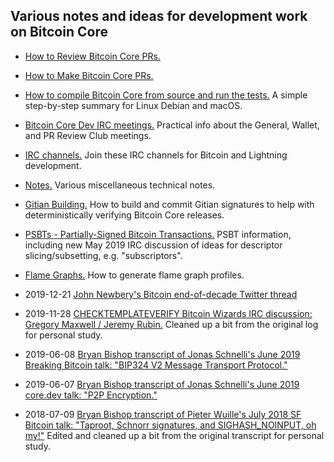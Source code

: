 ## Various notes and ideas for development work on Bitcoin Core

- [How to Review Bitcoin Core PRs.](how-to-review-bitcoin-core-prs.md)

- [How to Make Bitcoin Core PRs.](how-to-make-bitcoin-core-prs.md)

- [How to compile Bitcoin Core from source and run the
  tests.](how-to-compile-bitcoin-core-from-source-on-linux-and-macOS.md) A
  simple step-by-step summary for Linux Debian and macOS.

- [Bitcoin Core Dev IRC meetings.](bitcoin-core-dev-irc-meetings.txt) Practical
  info about the General, Wallet, and PR Review Club meetings.

- [IRC channels.](irc-channels.txt) Join these IRC channels for Bitcoin and
  Lightning development.

- [Notes.](notes.txt) Various miscellaneous technical notes.

- [Gitian Building.](gitian-building.md) How to build and commit Gitian
  signatures to help with deterministically verifying Bitcoin Core releases.

- [PSBTs - Partially-Signed Bitcoin Transactions.](psbts.txt) PSBT information,
  including new May 2019 IRC discussion of ideas for descriptor
  slicing/subsetting, e.g. "subscriptors".

- [Flame Graphs.](flame-graphs.md) How to generate flame graph profiles.

- 2019-12-21 [John Newbery's Bitcoin end-of-decade Twitter
  thread](2019-12-21-john-newbery-bitcoin-end-of-decade-twitter-thread.md)

- 2019-11-28 [CHECKTEMPLATEVERIFY Bitcoin Wizards IRC discussion: Gregory
  Maxwell / Jeremy
  Rubin.](2019-11-28-gmaxwell-jeremyrubin-CHECKTEMPLATEVERIFY-irc-discussion.md)
  Cleaned up a bit from the original log for personal study.

- 2019-06-08 [Bryan Bishop transcript of Jonas Schnelli's June 2019 Breaking Bitcoin talk:
  "BIP324 V2 Message Transport
  Protocol."](2019-06-08-jonas-schnelli-bip324-v2-p2p.txt)

- 2019-06-07 [Bryan Bishop transcript of Jonas Schnelli's June 2019 core.dev talk: "P2P
  Encryption."](2019-06-07-jonas-schnelli-p2p-encryption.txt)

- 2018-07-09 [Bryan Bishop transcript of Pieter Wuille's July 2018 SF Bitcoin talk:
  "Taproot, Schnorr signatures, and SIGHASH_NOINPUT, oh
  my!"](2018-07-09-pieter-wuille-taproot-schnorr-sigs-and-sighash-noinput.txt)
  Edited and cleaned up a bit from the original transcript for personal study.

